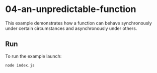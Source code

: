 # 04-an-unpredictable-function

This example demonstrates how a function can behave synchronously under certain circumstances and asynchronously under others.

## Run

To run the example launch:

```bash
node index.js
```

